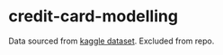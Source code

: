 # credit-card-modelling

Data sourced from [kaggle dataset](https://www.kaggle.com/mlg-ulb/creditcardfraud). Excluded from repo.